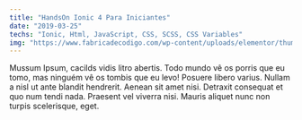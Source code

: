 ```yaml
---
title: "HandsOn Ionic 4 Para Iniciantes"
date: "2019-03-25"
techs: "Ionic, Html, JavaScript, CSS, SCSS, CSS Variables"
img: "https://www.fabricadecodigo.com/wp-content/uploads/elementor/thumbs/app-todo-com-ionic-ogd6rpbwgkg8mbyll61x8ez2zohiqvp8xbg4eysni8.png"
---
```


Mussum Ipsum, cacilds vidis litro abertis. Todo mundo vê os porris que eu tomo, mas ninguém vê os tombis que eu levo! Posuere libero varius. Nullam a nisl ut ante blandit hendrerit. Aenean sit amet nisi. Detraxit consequat et quo num tendi nada. Praesent vel viverra nisi. Mauris aliquet nunc non turpis scelerisque, eget.

